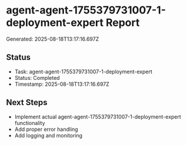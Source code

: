 # agent-agent-1755379731007-1-deployment-expert Report

Generated: 2025-08-18T13:17:16.697Z

## Status
- Task: agent-agent-1755379731007-1-deployment-expert
- Status: Completed
- Timestamp: 2025-08-18T13:17:16.697Z

## Next Steps
- Implement actual agent-agent-1755379731007-1-deployment-expert functionality
- Add proper error handling
- Add logging and monitoring
